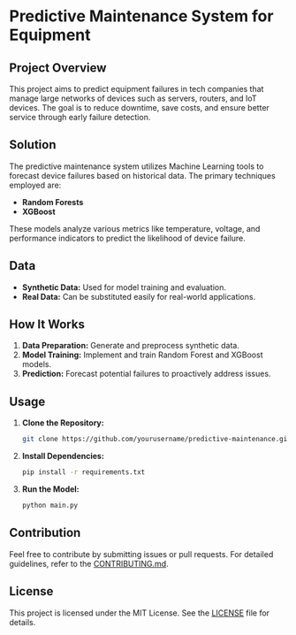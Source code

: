 # Predictive Maintenance System for Equipment

## Project Overview

This project aims to predict equipment failures in tech companies that manage large networks of devices such as servers, routers, and IoT devices. The goal is to reduce downtime, save costs, and ensure better service through early failure detection.

## Solution

The predictive maintenance system utilizes Machine Learning tools to forecast device failures based on historical data. The primary techniques employed are:

- **Random Forests**
- **XGBoost**

These models analyze various metrics like temperature, voltage, and performance indicators to predict the likelihood of device failure.

## Data

- **Synthetic Data:** Used for model training and evaluation.
- **Real Data:** Can be substituted easily for real-world applications.

## How It Works

1. **Data Preparation:** Generate and preprocess synthetic data.
2. **Model Training:** Implement and train Random Forest and XGBoost models.
3. **Prediction:** Forecast potential failures to proactively address issues.

## Usage

1. **Clone the Repository:**
    ```bash
    git clone https://github.com/yourusername/predictive-maintenance.git
    ```
2. **Install Dependencies:**
    ```bash
    pip install -r requirements.txt
    ```
3. **Run the Model:**
    ```bash
    python main.py
    ```

## Contribution

Feel free to contribute by submitting issues or pull requests. For detailed guidelines, refer to the [CONTRIBUTING.md](CONTRIBUTING.md).

## License

This project is licensed under the MIT License. See the [LICENSE](LICENSE) file for details.
